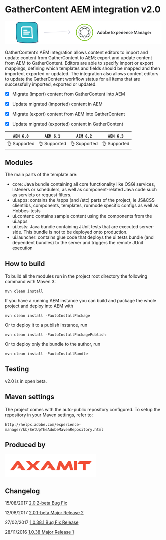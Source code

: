 # GatherContent AEM integration v2.0
[![Image of Integration](https://github.com/AntoniBertel/GatherContentAssets/blob/master/GC-AEM.png)](https://gathercontent.com/)

GatherContent’s AEM integration allows content editors to import and update content from GatherContent to AEM; export and update content from AEM to GatherContent. Editors are able to specify import or export mappings, defining which templates and fields should be mapped and then imported, exported or updated. The integration also allows content editors to update the GatherContent workflow status for all items that are successfully imported, exported or updated.

- [x] Migrate (import) content from GatherContent into AEM
- [x] Update migrated (imported) content in AEM
- [x] Migrate (export) content from AEM into GatherContent
- [x] Update migrated (exported) content in GatherContent


|  **`AEM 6.0`**   |  **`AEM 6.1`** | **`AEM 6.2`** | **`AEM 6.3`** |
|-------------------|----------------------|------------------|------------------|
|:ok_hand: Supported |:ok_hand: Supported |:ok_hand: Supported |:ok_hand: Supported |

## Modules

The main parts of the template are:

* core: Java bundle containing all core functionality like OSGi services, listeners or schedulers, as well as component-related Java code such as servlets or request filters.
* ui.apps: contains the /apps (and /etc) parts of the project, ie JS&CSS clientlibs, components, templates, runmode specific configs as well as Hobbes-tests
* ui.content: contains sample content using the components from the ui.apps
* ui.tests: Java bundle containing JUnit tests that are executed server-side. This bundle is not to be deployed onto production.
* ui.launcher: contains glue code that deploys the ui.tests bundle (and dependent bundles) to the server and triggers the remote JUnit execution

## How to build

To build all the modules run in the project root directory the following command with Maven 3:

    mvn clean install

If you have a running AEM instance you can build and package the whole project and deploy into AEM with  

    mvn clean install -PautoInstallPackage
    
Or to deploy it to a publish instance, run

    mvn clean install -PautoInstallPackagePublish
    
Or to deploy only the bundle to the author, run

    mvn clean install -PautoInstallBundle

## Testing

v2.0 is in open beta.

## Maven settings

The project comes with the auto-public repository configured. To setup the repository in your Maven settings, refer to:

    http://helpx.adobe.com/experience-manager/kb/SetUpTheAdobeMavenRepository.html
    
## Produced by
[![Axamit](https://github.com/AntoniBertel/GatherContentAssets/blob/master/Axamit.png)](https://axamit.com/)

## Changelog
15/08/2017 [2.0.2-beta Bug Fix](https://github.com/axamit/gathercontent-aem-integration/releases/tag/2.0.2-beta "Package attached")

12/08/2017 [2.0.1-beta Major Release 2](https://github.com/axamit/gathercontent-aem-integration/releases/tag/2.0.1-beta "Package attached")

27/02/2017 [1.0.38.1 Bug Fix Release](https://github.com/axamit/gathercontent-aem-integration/releases/tag/1.0.38.1 "Package attached")

28/11/2016 [1.0.38 Major Release 1](https://github.com/axamit/gathercontent-aem-integration/releases/tag/1.0.38 "Package attached")
